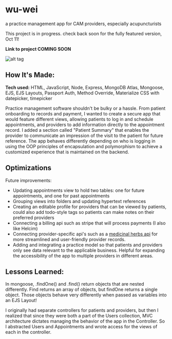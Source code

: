 # wu-wei
a practice management app for CAM providers, especially acupuncturists

This project is in progress. check back soon for the fully featured version, Oct 11!

**Link to project COMING SOON**

![alt tag](http://placecorgi.com/1200/650)

## How It's Made:

**Tech used:** HTML, JavaScript, Node, Express, MongoDB Atlas, Mongoose, EJS, EJS Layouts, Passport Auth, Method Override, Materialize CSS with datepicker, timepicker

Practice management software shouldn't be bulky or a hassle. From patient onboarding to records and payment, I wanted to create a secure app that would feature different views, allowing patients to log in and schedule appointments, and providers to add information directly to the appointment record. I added a section called "Patient Summary" that enables the provider to communicate an impression of the visit to the patient for future reference. The app behaves differently depending on who is logging in using the OOP principles of encapsulation and polymorphism to achieve a customized experience that is maintained on the backend.

## Optimizations

Future improvements:
<ul>
  <li>Updating appointments view to hold two tables: one for future appointments, and one for past appointments</li>
  <li>Grouping views into folders and updating hypertext references</li>
  <li>Creating an editable profile for providers that can be viewed by patients, could also add todo-style tags so patients can make notes on their preferred providers</li>
  <li>Connecting a billing api such as stripe that will process payments (I also like Helcim)</li>
  <li>Connecting provider-specific api's such as a <a href="https://github.com/moonlighter-dev/medicinal-herbs-api">medicinal herbs api</a> for more streamlined and user-friendly provider records.</li>
  <li>Adding and integrating a practice model so that patients and providers only see data relevant to the applicable business. Helpful for expanding the accessibility of the app to multiple providers in different areas.</li>
 </ul>

## Lessons Learned:

In mongoose, .findOne() and .find() return objects that are nested differently. Find returns an array of objects, but findOne returns a single object. Those objects behave very differently when passed as variables into an EJS Layout!

I originally had separate controllers for patients and providers, but then I realized that since they were both a part of the Users collection, MVC architecture dictates managing the behavior of the app in the Controller. So I abstracted Users and Appointments and wrote access for the views of each in the controller.
